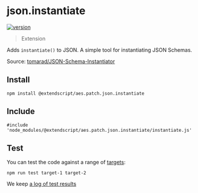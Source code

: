 # json.instantiate

[![version](https://img.shields.io/npm/v/@extendscript/aes.patch.json.instantiate.svg)](https://www.npmjs.org/package/@extendscript/aes.patch.json.instantiate)

> Extension

Adds `instantiate()` to JSON. A simple tool for instantiating JSON Schemas.

Source: [tomarad/JSON-Schema-Instantiator](https://github.com/tomarad/JSON-Schema-Instantiator)

## Install

    npm install @extendscript/aes.patch.json.instantiate

## Include

    #include 'node_modules/@extendscript/aes.patch.json.instantiate/instantiate.js'

## Test

You can test the code against a range of [targets](https://github.com/nbqx/fakestk/blob/master/resources/versions.json):

    npm run test target-1 target-2

We keep [a log of test results](./test/results_log.md)
